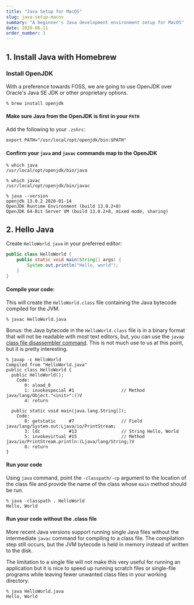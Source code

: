 ```yaml
---
title: "Java Setup for MacOS"
slug: java-setup-macos
summary: "A beginner's Java development environment setup for MacOS"
date: 2020-06-11
order_number: 3
---
```


## 1. Install Java with Homebrew

### Install OpenJDK

With a preference towards FOSS, we are going to use OpenJDK over Oracle's Java SE JDK or other proprietary options.

```shell
% brew install openjdk
```

#### Make sure Java from the OpenJDK is first in your `PATH`

Add the following to your `.zshrc`:

```shell
export PATH="/usr/local/opt/openjdk/bin:$PATH"
```

#### Confirm your `java` and `javac` commands map to the OpenJDK

```shell
% which java
/usr/local/opt/openjdk/bin/java

% which javac
/usr/local/opt/openjdk/bin/javac

% java --version
openjdk 13.0.2 2020-01-14
OpenJDK Runtime Environment (build 13.0.2+8)
OpenJDK 64-Bit Server VM (build 13.0.2+8, mixed mode, sharing)
```

## 2. Hello Java

Create `HelloWorld.java` in your preferred editor:

```java
public class HelloWorld {
    public static void main(String[] args) { 
        System.out.println("Hello, world");
    }
}
```

#### Compile your code:

This will create the `HelloWorld.class` file containing the Java bytecode compiled for the JVM.

```shell
% javac HelloWorld.java
```

Bonus: the Java bytecode in the `HelloWorld.class` file is in a binary format that will not be readable with most text editors, but, you can use the `javap` [class file disassembler command](https://docs.oracle.com/en/java/javase/11/tools/javap.html). This is not much use to us at this point, but it is pretty interesting.

```shell
% javap -c HelloWorld
Compiled from "HelloWorld.java"
public class HelloWorld {
  public HelloWorld();
    Code:
       0: aload_0
       1: invokespecial #1                  // Method java/lang/Object."<init>":()V
       4: return

  public static void main(java.lang.String[]);
    Code:
       0: getstatic     #7                  // Field java/lang/System.out:Ljava/io/PrintStream;
       3: ldc           #13                 // String Hello, World
       5: invokevirtual #15                 // Method java/io/PrintStream.println:(Ljava/lang/String;)V
       8: return
}
```

#### Run your code

Using `java` command, point the `-classpath/-cp` argument to the location of the class file and provide the name of the class whose `main` method should be run.

```shell
% java -classpath . HelloWorld
Hello, World
```

#### Run your code without the .class file

More recent Java versions support running single Java files without the intermediate `javac` command for compiling to a class file. The compilation step still occurs, but the JVM bytecode is held in memory instead of written to the disk.

The limitation to a single file will not make this very useful for running an application but it is nice to speed up running scratch files or single-file programs while leaving fewer unwanted class files in your working directory.

```shell
% java HelloWorld.java 
Hello, World
```


